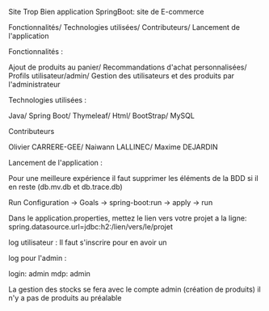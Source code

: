 Site Trop Bien application SpringBoot: site de E-commerce 

Fonctionnalités/
Technologies utilisées/
Contributeurs/
Lancement de l'application

Fonctionnalités :

Ajout de produits au panier/
Recommandations d'achat personnalisées/
Profils utilisateur/admin/
Gestion des utilisateurs et des produits par l'administrateur

Technologies utilisées :

Java/
Spring Boot/
Thymeleaf/
Html/
BootStrap/
MySQL

Contributeurs
 
Olivier CARRERE-GEE/
Naiwann LALLINEC/
Maxime DEJARDIN

Lancement de l'application :

Pour une meilleure expérience il faut supprimer les éléments de la BDD si il en reste (db.mv.db et db.trace.db)

Run Configuration -> Goals -> spring-boot:run -> apply -> run

Dans le application.properties, mettez le lien vers votre projet a la ligne:
spring.datasource.url=jdbc:h2:/lien/vers/le/projet

log utilisateur : Il faut s'inscrire pour en avoir un

log pour l'admin :

login: admin
mdp: admin

La gestion des stocks se fera avec le compte admin (création de produits) il n'y a pas de produits au préalable
